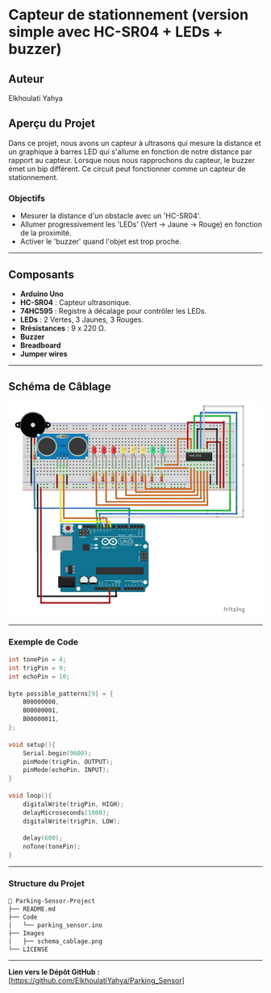 # Capteur de stationnement (version simple avec HC-SR04 + LEDs + buzzer)

## Auteur
Elkhoulati Yahya

## Aperçu du Projet

Dans ce projet, nous avons un capteur à ultrasons qui mesure la distance et un graphique à barres LED qui s'allume en fonction de notre distance par rapport au capteur. Lorsque nous nous rapprochons du capteur, le buzzer émet un bip différent. Ce circuit peut fonctionner comme un capteur de stationnement.

### Objectifs

- Mesurer la distance d'un obstacle avec un 'HC-SR04'.
- Allumer progressivement les 'LEDs' (Vert -> Jaune -> Rouge) en fonction de la proximité.
- Activer le 'buzzer' quand l'objet est trop proche.

---

## Composants

- **Arduino Uno**
- **HC-SR04**       : Capteur ultrasonique.
- **74HC595**       : Registre à décalage pour contrôler les LEDs.
- **LEDs**          : 2 Vertes, 3 Jaunes, 3 Rouges.
- **Rrésistances**  : 9 x 220 Ω.
- **Buzzer**
- **Breadboard**
- **Jumper wires**

---

## Schéma de Câblage

![Schéma de câblage](Images/schema_cablage.png)

---

### Exemple de Code

```cpp
int tonePin = 4;
int trigPin = 9;
int echoPin = 10;

byte possible_patterns[9] = {
    B00000000,
    B00000001,
    B00000011,
};

void setup(){
    Serial.begin(9600);
    pinMode(trigPin, OUTPUT);
    pinMode(echoPin, INPUT);
}

void loop(){
    digitalWrite(trigPin, HIGH);
    delayMicroseconds(1000);
    digitalWrite(trigPin, LOW);
    
    delay(600);
    noTone(tonePin);
}
```

---

### Structure du Projet

```
📂 Parking-Sensor-Project
├── README.md
├── Code
│   └── parking_sensor.ino
├── Images
│   ├── schema_cablage.png
└── LICENSE
```
---

**Lien vers le Dépôt GitHub :** [https://github.com/ElkhoulatiYahya/Parking_Sensor]


